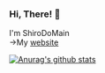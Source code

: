 ### Hi, There! 👋  
I'm ShiroDoMain    
->My [website](https://shirodoma.in)

[![Anurag's github stats](https://github-readme-stats.vercel.app/api?username=ShiroDoMain)](https://github.com/ShiroDoMain/github-readme-stats)
